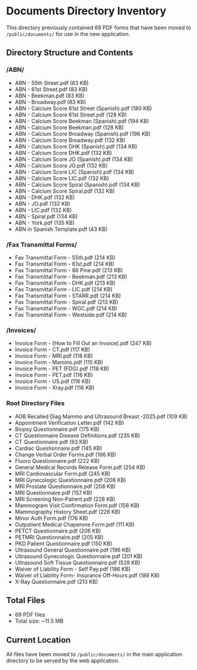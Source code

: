 # Documents Directory Inventory

This directory previously contained 69 PDF forms that have been moved to `/public/documents/` for use in the new application.

## Directory Structure and Contents

### /ABN/
- ABN - 55th Street.pdf (83 KB)
- ABN - 61st Street.pdf (83 KB)
- ABN - Beekman.pdf (83 KB)
- ABN - Broadway.pdf (83 KB)
- ABN - Calcium Score 61st Street (Spanish).pdf (180 KB)
- ABN - Calcium Score 61st Street.pdf (128 KB)
- ABN - Calcium Score Beekman (Spanish).pdf (194 KB)
- ABN - Calcium Score Beekman.pdf (128 KB)
- ABN - Calcium Score Broadway (Spanish).pdf (196 KB)
- ABN - Calcium Score Broadway.pdf (132 KB)
- ABN - Calcium Score DHK (Spanish).pdf (134 KB)
- ABN - Calcium Score DHK.pdf (132 KB)
- ABN - Calcium Score JO (Spanish).pdf (134 KB)
- ABN - Calcium Score JO.pdf (132 KB)
- ABN - Calcium Score LIC (Spanish).pdf (134 KB)
- ABN - Calcium Score LIC.pdf (132 KB)
- ABN - Calcium Score Spiral (Spanish).pdf (134 KB)
- ABN - Calcium Score Spiral.pdf (132 KB)
- ABN - DHK.pdf (132 KB)
- ABN - JO.pdf (132 KB)
- ABN - LIC.pdf (132 KB)
- ABN - Spiral.pdf (134 KB)
- ABN - York.pdf (135 KB)
- ABN in Spanish Template.pdf (43 KB)

### /Fax Transmittal Forms/
- Fax Transmittal Form - 55th.pdf (214 KB)
- Fax Transmittal Form - 61st.pdf (214 KB)
- Fax Transmittal Form - 88 Pine.pdf (213 KB)
- Fax Transmittal Form - Beekman.pdf (213 KB)
- Fax Transmittal Form - DHK.pdf (213 KB)
- Fax Transmittal Form - LIC.pdf (214 KB)
- Fax Transmittal Form - STARR.pdf (214 KB)
- Fax Transmittal Form - Spiral.pdf (213 KB)
- Fax Transmittal Form - WGC.pdf (214 KB)
- Fax Transmittal Form - Westside.pdf (214 KB)

### /Invoices/
- Invoice Form - (How to Fill Out an Invoice).pdf (247 KB)
- Invoice Form - CT.pdf (117 KB)
- Invoice Form - MRI.pdf (118 KB)
- Invoice Form - Mammo.pdf (115 KB)
- Invoice Form - PET (FDG).pdf (118 KB)
- Invoice Form - PET.pdf (116 KB)
- Invoice Form - US.pdf (116 KB)
- Invoice Form - Xray.pdf (116 KB)

### Root Directory Files
- AOB Recalled Diag Mammo and Ultrasound Breast -2025.pdf (109 KB)
- Appointment Verification Letter.pdf (142 KB)
- Biopsy Questionnaire.pdf (175 KB)
- CT Questionnaire Disease Definitions.pdf (235 KB)
- CT Questionnaire.pdf (93 KB)
- Cardiac Questionnaire.pdf (145 KB)
- Change Verbal Order Forms.pdf (166 KB)
- Fluoro Questionnaire.pdf (222 KB)
- General Medical Records Release Form.pdf (254 KB)
- MRI Cardiovascular Form.pdf (245 KB)
- MRI Gynecologic Questionnaire.pdf (208 KB)
- MRI Prostate Questionnaire.pdf (208 KB)
- MRI Questionnaire.pdf (157 KB)
- MRI Screening Non-Patient.pdf (228 KB)
- Mammogram Visit Confirmation Form.pdf (156 KB)
- Mammography History Sheet.pdf (228 KB)
- Minor Auth Form.pdf (176 KB)
- Outpatient Medical Chaperone Form.pdf (111 KB)
- PETCT Questionnaire.pdf (206 KB)
- PETMRI Questionnaire.pdf (205 KB)
- PKD Patient Questionnaire.pdf (150 KB)
- Ultrasound General Questionnaire.pdf (196 KB)
- Ultrasound Gynecologic Questionnaire.pdf (201 KB)
- Ultrasound Soft Tissue Questionnaire.pdf (528 KB)
- Waiver of Liability Form - Self Pay.pdf (186 KB)
- Waiver of Liability Form- Insurance Off-Hours.pdf (186 KB)
- X-Ray Questionnaire.pdf (213 KB)

## Total Files
- 69 PDF files
- Total size: ~11.5 MB

## Current Location
All files have been moved to `/public/documents/` in the main application directory to be served by the web application.